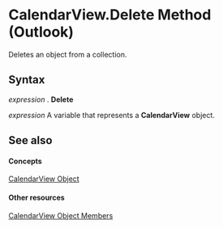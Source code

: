 
# CalendarView.Delete Method (Outlook)

Deletes an object from a collection.


## Syntax

 _expression_ . **Delete**

 _expression_ A variable that represents a **CalendarView** object.


## See also


#### Concepts


[CalendarView Object](37e078b9-9fc6-5894-b043-06d7257666a8.md)
#### Other resources


[CalendarView Object Members](c8ee2de7-d65c-90b2-0d63-5fa584c7c500.md)
